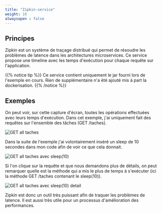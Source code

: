 ```yaml
---
title: "Zipkin-service"
weight: 10
alwaysopen : false
---
```


## Principes

Zipkin est un système de traçage distribué qui permet de résoudre les problèmes de latence dans les architectures microservices. Ce service propose une timeline avec les temps d'exécution pour chaque requête sur l'application.

{{% notice tip %}}
Ce service contient uniquement le jar fourni lors de l'exemple en cours. Rien de supplémentaire n'a été ajouté mis à part la dockerisation.
{{% /notice %}}

## Exemples

On peut voir, sur cette capture d'écran, toutes les opérations effectuées avec leurs temps d'exécution. Dans cet exemple, j'ai uniquement fait des requêtes sur l'ensemble des tâches (GET /taches).

![GET all taches](../images/zipkin/capture0.png)

Dans la suite de l'exemple j'ai volontairement inséré un sleep de 10 secondes dans mon code afin de voir ce que cela donnait.

![GET all taches avec sleep(10)](../images/zipkin/capture1.png)

Si l'on clique sur la requête et que nous demandons plus de détails, on peut remarquer quelle est la méthode qui a mis le plus de temps à s'exécuter (ici la méthode GET /taches contenant le sleep(10)).

![GET all taches avec sleep(10) detail](../images/zipkin/capture2.png)

Zipkin est donc un outil très puissant afin de traquer les problèmes de latence. Il est aussi très utile pour un processus d'amélioration des performances.